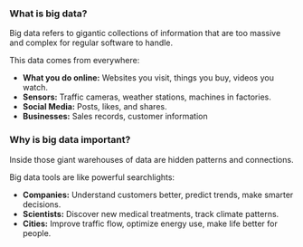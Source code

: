 ### **What is big data?**

Big data refers to gigantic collections of information that are too massive and complex for regular software to handle. 

This data comes from everywhere:
* **What you do online:** Websites you visit, things you buy, videos you watch.
* **Sensors:**  Traffic cameras, weather stations, machines in factories.
* **Social Media:** Posts, likes, and shares.
* **Businesses:** Sales records, customer information 

### **Why is big data important?**

Inside those giant warehouses of data are hidden patterns and connections. 

Big data tools are like powerful searchlights:
* **Companies:** Understand customers better, predict trends, make smarter decisions.
* **Scientists:** Discover new medical treatments, track climate patterns.
* **Cities:** Improve traffic flow, optimize energy use, make life better for people.
